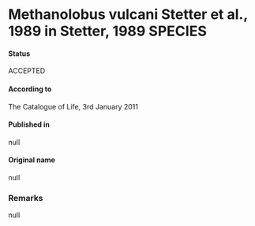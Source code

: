 # Methanolobus vulcani Stetter et al., 1989 in Stetter, 1989 SPECIES

#### Status
ACCEPTED

#### According to
The Catalogue of Life, 3rd January 2011

#### Published in
null

#### Original name
null

### Remarks
null